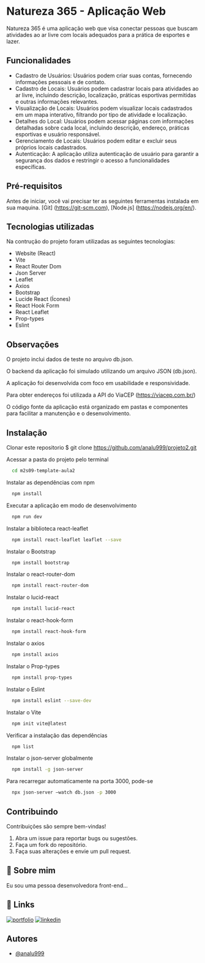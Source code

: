 <!-- # React + Vite

This template provides a minimal setup to get React working in Vite with HMR and some ESLint rules.

Currently, two official plugins are available:

- [@vitejs/plugin-react](https://github.com/vitejs/vite-plugin-react/blob/main/packages/plugin-react/README.md) uses [Babel](https://babeljs.io/) for Fast Refresh
- [@vitejs/plugin-react-swc](https://github.com/vitejs/vite-plugin-react-swc) uses [SWC](https://swc.rs/) for Fast Refresh -->


# Natureza 365 - Aplicação Web

Natureza 365 é uma aplicação web que visa conectar pessoas que buscam atividades ao ar livre com locais adequados para a prática de esportes e lazer.

## Funcionalidades

- Cadastro de Usuários: Usuários podem criar suas contas, fornecendo informações pessoais e de contato.
- Cadastro de Locais: Usuários podem cadastrar locais para atividades ao ar livre, incluindo descrição, localização, práticas esportivas permitidas e outras informações relevantes.
- Visualização de Locais: Usuários podem visualizar locais cadastrados em um mapa interativo, filtrando por tipo de atividade e localização.
- Detalhes do Local: Usuários podem acessar páginas com informações detalhadas sobre cada local, incluindo descrição, endereço, práticas esportivas e usuário responsável.
- Gerenciamento de Locais: Usuários podem editar e excluir seus próprios locais cadastrados.
- Autenticação: A aplicação utiliza autenticação de usuário para garantir a segurança dos dados e restringir o acesso a funcionalidades específicas.

## Pré-requisitos

Antes de iniciar, você vai precisar ter as seguintes ferramentas instalada em sua maquina. [Git] (https://git-scm.com), [Node.js] (https://nodejs.org/en/).

## Tecnologias utilizadas

Na contrução do projeto foram utilizadas as seguintes tecnologias:

- Website (React)
- Vite
- React Router Dom
- Json Server
- Leaflet
- Axios
- Bootstrap
- Lucide React (Ícones)
- React Hook Form
- React Leaflet
- Prop-types
- Eslint

## Observações

O projeto inclui dados de teste no arquivo db.json.

O backend da aplicação foi simulado utilizando um arquivo JSON (db.json).

A aplicação foi desenvolvida com foco em usabilidade e responsividade.

Para obter endereços foi utilizada a API do ViaCEP (https://viacep.com.br/)

O código fonte da aplicação está organizado em pastas e componentes para facilitar a manutenção e o desenvolvimento.

## Instalação

Clonar este repositorio
$ git clone https://github.com/analu999/projeto2.git

Acessar a pasta do projeto pelo terminal
```bash
  cd m2s09-template-aula2
```
Instalar as dependências com npm 
```bash
  npm install
```
Executar a aplicação em modo de desenvolvimento
```bash
  npm run dev
```
Instalar a biblioteca react-leaflet
```bash
  npm install react-leaflet leaflet --save
```
Instalar o Bootstrap
```bash
  npm install bootstrap
```
Instalar o react-router-dom
```bash
  npm install react-router-dom
```   
Instalar o lucid-react
```bash
  npm install lucid-react 
```   
Instalar o react-hook-form
```bash
  npm install react-hook-form
```  
Instalar o axios
```bash
  npm install axios
```   
Instalar o Prop-types
```bash
  npm install prop-types
```  
Instalar o Eslint
```bash
  npm install eslint --save-dev
```  
Instalar o Vite
```bash
  npm init vite@latest
```  
Verificar a instalação das dependências
```bash
  npm list
``` 
Instalar o json-server globalmente
```bash
  npm install -g json-server
``` 
Para recarregar automaticamente na porta 3000, pode-se
```bash
  npx json-server –watch db.json -p 3000
``` 

## Contribuindo

Contribuições são sempre bem-vindas!

1.	Abra um issue para reportar bugs ou sugestões.
2.	Faça um fork do repositório.
3.	Faça suas alterações e envie um pull request.

## 🚀 Sobre mim
Eu sou uma pessoa desenvolvedora front-end...

## 🔗 Links
[![portfolio](https://img.shields.io/badge/my_portfolio-000?style=for-the-badge&logo=ko-fi&logoColor=white)](https://github.com/analu999?tab=repositories)
[![linkedin](https://img.shields.io/badge/linkedin-0A66C2?style=for-the-badge&logo=linkedin&logoColor=white)](https://br.linkedin.com/in/analuisacordeiro/en)

## Autores

- [@analu999](https://github.com/analu999)